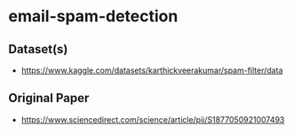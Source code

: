 # email-spam-detection


## Dataset(s)
* https://www.kaggle.com/datasets/karthickveerakumar/spam-filter/data

## Original Paper
* https://www.sciencedirect.com/science/article/pii/S1877050921007493